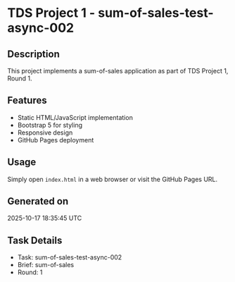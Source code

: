 # TDS Project 1 - sum-of-sales-test-async-002

## Description
This project implements a sum-of-sales application as part of TDS Project 1, Round 1.

## Features
- Static HTML/JavaScript implementation
- Bootstrap 5 for styling
- Responsive design
- GitHub Pages deployment

## Usage
Simply open `index.html` in a web browser or visit the GitHub Pages URL.

## Generated on
2025-10-17 18:35:45 UTC

## Task Details
- Task: sum-of-sales-test-async-002
- Brief: sum-of-sales
- Round: 1
